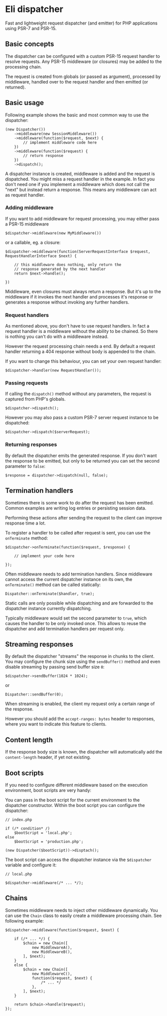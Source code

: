 # Eli dispatcher

Fast and lightweight request dispatcher (and emitter) for PHP
applications using PSR-7 and PSR-15.

## Basic concepts
The dispatcher can be configured with a custom PSR-15 request
handler to resolve requests. Any PSR-15 middleware (or closures)
may be added to the processing chain.

The request is created from globals (or passed as argument),
processed by middleware, handled over to the request handler
and then emitted (or returned).

## Basic usage
Following example shows the basic and most common way to use
the dispatcher:

	(new Dispatcher())
		->middleware(new SessionMiddleware())
		->middleware(function($request, $next) {
			// implement middleware code here
		})
		->middleware(function($request) {
			// return response
		})
		->dispatch();
		
A dispatcher instance is created, middleware is added and
the request is dispatched. You might miss a request handler
in the example. In fact you don't need one if you implement
a middleware which does not call the "next" but instead
return a response. This means any middleware can act as
request handler.

### Adding middleware
If you want to add middleware for request processing, you
may either pass a PSR-15 middleware

	$dispatcher->middleware(new MyMiddleware())

or a callable, eg. a closure:

	$dispatcher->middleware(function(ServerRequestInterface $request, RequestHandlerInterface $next) {
	
		// this middleware does nothing, only return the 
		// response generated by the next handler
		return $next->handle();
	 
	})
	
Middleware, even closures must always return a response.
But it's up to the middleware if it invokes the next handler
and processes it's response or generates a response without
invoking any further handlers.

### Request handlers
As mentioned above, you don't have to use request handlers.
In fact a request handler is a middleware without the ability
to be chained. So there is nothing you can't do with a
middleware instead.

However the request processing chain needs a end.
By default a request handler returning a 404 
response without body is appended to the chain.

If you want to change this behaviour, you can set your own
request handler:

	$dispatcher->handler(new RequestHandler());

### Passing requests

If calling the `dispatch()` method without any parameters,
the request is captured from PHP's globals.

	$dispatcher->dispatch();
	
However you may also pass a custom PSR-7 server request
instance to be  dispatched:

	$dispatcher->dispatch($serverRequest);
	
### Returning responses

By default the dispatcher emits the generated response. If
you don't want the response to be emitted, but only to be returned
you can set the second parameter to `false`:

	$response = dispatcher->dispatch(null, false); 

	
## Termination handlers
Sometimes there is some work to do after the request has
been emitted. Common examples are writing log entries or
persisting session data.

Performing these actions after sending the request to the client
can improve response time a lot.

To register a handler to be called after request is sent,
you can use the `onTerminate` method:

	$dispatcher->onTerminate(function($request, $response) {
		
		// implement your code here
		 
	});
	
Often middleware needs to add termination handlers. Since
middleware cannot access the current dispatcher instance on
its own, the `onTerminate()` method can be called statically:

	Dispatcher::onTerminate($handler, true);
	
Static calls are only possible while dispatching and are
forwarded to the dispatcher instance currently dispatching.

Typically middleware would set the second parameter to `true`, which
causes the handler to be only invoked once. This allows to reuse
the dispatcher and add termination handlers per request only.


## Streaming responses

By default the dispatcher "streams" the response in chunks to
the client. You may configure the chunk size using the
`sendBuffer()` method and even disable streaming by passing 
send buffer size `0`:

	$dispatcher->sendBuffer(1024 * 1024);
	
or
	
	Dispatcher::sendBuffer(0);
	
When streaming is enabled, the client my request only a
certain range of the response.

However you should add the `accept-ranges: bytes` header
to responses, where you want to indicate this feature to
clients.

## Content length

If the response body size is known, the dispatcher will
automatically add the `content-length` header, if yet not
existing.

## Boot scripts

If you need to configure different middleware based on the
execution environment, boot scripts are very handy:

You can pass in the boot script for the current environment
to the dispatcher constructor. Within the boot script you can
configure the dispatcher:

	// index.php
	
	if (/* condition* /)
		$bootScript = 'local.php';
	else
		$bootScript = 'production.php';
		
	(new Dispatcher($bootScript))->disptach();
	
	
The boot script can access the dispatcher instance via the
`$dispatcher` variable and configure it:

	// local.php
	
	$dispatcher->middleware(/* ... */);


## Chains
Sometimes middleware needs to inject other middleware dynamically. You can use the `Chain`
class to easily create a middleware processing chain. See following example:

	$dispatcher->middleware(function($request, $next) {
	
		if (/* ... */) {
			$chain = new Chain([
				new MiddlewareA(),
				new MiddlewareB(),
			], $next);
		}
		else {
			$chain = new Chain([
				new MiddlewareC(),
				function($request, $next) {
					/* ... */
				},
			], $next);
		}
		
		return $chain->handle($request);
	});